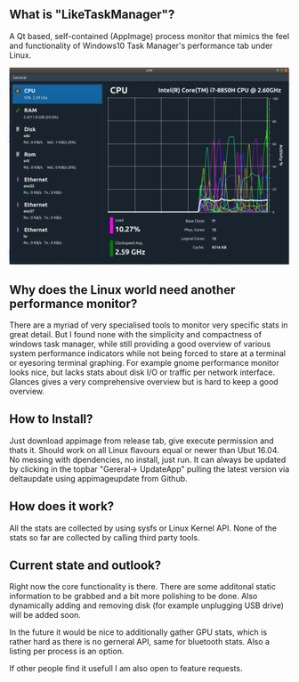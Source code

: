 ## What is "LikeTaskManager"?
A Qt based, self-contained (AppImage) process monitor that mimics the feel 
and functionality of Windows10 Task Manager's performance tab under Linux.

![Alt text](ltm2.PNG?raw=true "UI Preview")


## Why does the Linux world need another performance monitor? 

There are a myriad of very specialised tools to monitor very specific stats in great detail. But I found none
with the simplicity and compactness of windows task manager, while still providing a good overview of various system
performance indicators while not being forced to stare at a terminal or eyesoring terminal graphing. 
For example gnome performance monitor looks nice, but lacks stats about disk I/O or traffic per network interface. Glances 
gives a very comprehensive overview but is hard to keep a good overview.


## How to Install?  

Just download appimage from release tab, give execute permission and thats it. Should work on all Linux flavours equal or newer than 
Ubut 16.04. No messing with dpendencies, no install, just run.
It can always be updated by clicking in the topbar "Gereral-> UpdateApp" pulling the latest version via deltaupdate using appimageupdate from Github.


## How does it work?
All the stats are collected by using sysfs  or Linux Kernel API. None of the stats so far are collected by calling third party tools.


## Current state and outlook?  
Right now the core functionality is there. 
There are some additonal static information to be grabbed and a bit more polishing to be done. 
Also dynamically adding and removing disk (for example unplugging USB drive) will be added soon.


In the future it would be nice to additionally gather GPU stats, which is rather hard as there is no gerneral API, same for bluetooth stats. Also a listing per process is an option.

If other people find it usefull I am also open to feature requests.

